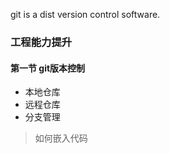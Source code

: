 git is a dist version control software.

### 工程能力提升
#### 第一节 git版本控制
+ 本地仓库
+ 远程仓库
+ 分支管理

> 如何嵌入代码
